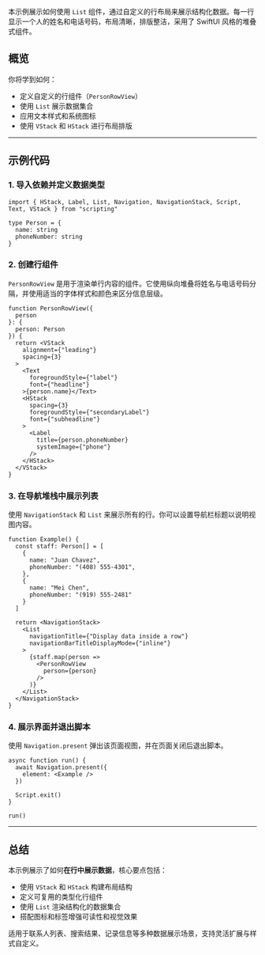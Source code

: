 本示例展示如何使用 `List` 组件，通过自定义的行布局来展示结构化数据。每一行显示一个人的姓名和电话号码，布局清晰，排版整洁，采用了 SwiftUI 风格的堆叠式组件。

## 概览

你将学到如何：

* 定义自定义的行组件（`PersonRowView`）
* 使用 `List` 展示数据集合
* 应用文本样式和系统图标
* 使用 `VStack` 和 `HStack` 进行布局排版

---

## 示例代码

### 1. 导入依赖并定义数据类型

```tsx
import { HStack, Label, List, Navigation, NavigationStack, Script, Text, VStack } from "scripting"

type Person = {
  name: string
  phoneNumber: string
}
```

### 2. 创建行组件

`PersonRowView` 是用于渲染单行内容的组件。它使用纵向堆叠将姓名与电话号码分隔，并使用适当的字体样式和颜色来区分信息层级。

```tsx
function PersonRowView({
  person
}: {
  person: Person
}) {
  return <VStack
    alignment={"leading"}
    spacing={3}
  >
    <Text
      foregroundStyle={"label"}
      font={"headline"}
    >{person.name}</Text>
    <HStack
      spacing={3}
      foregroundStyle={"secondaryLabel"}
      font={"subheadline"}
    >
      <Label
        title={person.phoneNumber}
        systemImage={"phone"}
      />
    </HStack>
  </VStack>
}
```

### 3. 在导航堆栈中展示列表

使用 `NavigationStack` 和 `List` 来展示所有的行。你可以设置导航栏标题以说明视图内容。

```tsx
function Example() {
  const staff: Person[] = [
    {
      name: "Juan Chavez",
      phoneNumber: "(408) 555-4301",
    },
    {
      name: "Mei Chen",
      phoneNumber: "(919) 555-2481"
    }
  ]

  return <NavigationStack>
    <List
      navigationTitle={"Display data inside a row"}
      navigationBarTitleDisplayMode={"inline"}
    >
      {staff.map(person =>
        <PersonRowView
          person={person}
        />
      )}
    </List>
  </NavigationStack>
}
```

### 4. 展示界面并退出脚本

使用 `Navigation.present` 弹出该页面视图，并在页面关闭后退出脚本。

```tsx
async function run() {
  await Navigation.present({
    element: <Example />
  })

  Script.exit()
}

run()
```

---

## 总结

本示例展示了如何**在行中展示数据**，核心要点包括：

* 使用 `VStack` 和 `HStack` 构建布局结构
* 定义可复用的类型化行组件
* 使用 `List` 渲染结构化的数据集合
* 搭配图标和标签增强可读性和视觉效果

适用于联系人列表、搜索结果、记录信息等多种数据展示场景，支持灵活扩展与样式自定义。
